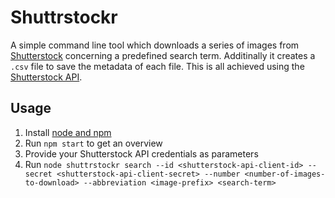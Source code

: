 # Shuttrstockr

A simple command line tool which downloads a series of images from [Shutterstock](http://www.shutterstock.com/) concerning a predefined search term. Additinally it creates a `.csv` file to save the metadata of each file. This is all achieved using the [Shutterstock API](https://developers.shutterstock.com/).

## Usage

1. Install [node and npm](https://nodejs.org/en/)
1. Run `npm start` to get an overview
1. Provide your Shutterstock API credentials as parameters
1. Run `node shuttrstockr search --id <shutterstock-api-client-id> --secret <shutterstock-api-client-secret> --number <number-of-images-to-download> --abbreviation <image-prefix> <search-term>`
